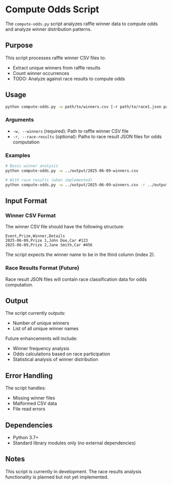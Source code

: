 # Compute Odds Script

The `compute-odds.py` script analyzes raffle winner data to compute odds and analyze winner distribution patterns.

## Purpose

This script processes raffle winner CSV files to:
- Extract unique winners from raffle results
- Count winner occurrences
- TODO: Analyze against race results to compute odds

## Usage

```bash
python compute-odds.py -w path/to/winners.csv [-r path/to/race1.json path/to/race2.json ...]
```

### Arguments

- `-w, --winners` (required): Path to raffle winner CSV file
- `-r, --race-results` (optional): Paths to race result JSON files for odds computation

### Examples

```bash
# Basic winner analysis
python compute-odds.py -w ../output/2025-06-09-winners.csv

# With race results (when implemented)
python compute-odds.py -w ../output/2025-06-09-winners.csv -r ../output/race1.json ../output/race2.json
```

## Input Format

### Winner CSV Format
The winner CSV file should have the following structure:
```csv
Event,Prize,Winner,Details
2025-06-09,Prize 1,John Doe,Car #123
2025-06-09,Prize 2,Jane Smith,Car #456
```

The script expects the winner name to be in the third column (index 2).

### Race Results Format (Future)
Race result JSON files will contain race classification data for odds computation.

## Output

The script currently outputs:
- Number of unique winners
- List of all unique winner names

Future enhancements will include:
- Winner frequency analysis
- Odds calculations based on race participation
- Statistical analysis of winner distribution

## Error Handling

The script handles:
- Missing winner files
- Malformed CSV data
- File read errors

## Dependencies

- Python 3.7+
- Standard library modules only (no external dependencies)

## Notes

This script is currently in development. The race results analysis functionality is planned but not yet implemented.
